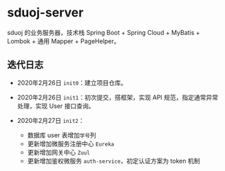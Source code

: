 # sduoj-server

sduoj 的业务服务器，技术栈 Spring Boot + Spring Cloud + MyBatis + Lombok + 通用 Mapper + PageHelper。

## 迭代日志

*   2020年2月26日 `init0`：建立项目仓库。

*   2020年2月26日 `init1`：初次提交，搭框架，实现 API 规范，指定通常异常处理，实现 User 接口查询。 

*   2020年2月27日 `init2`：
    *   数据库 user 表增加`学号`列
    *   更新增加微服务注册中心 `Eureka`
    *   更新增加网关中心 `Zuul`
    *   更新增加鉴权微服务 `auth-service`，初定认证方案为 token 机制

